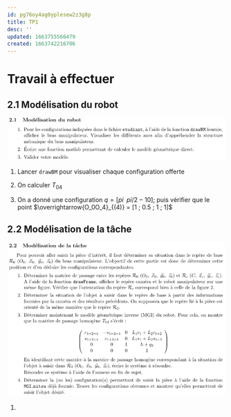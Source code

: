 ```yaml
---
id: pg76oy4ag0yplesew2z3g8p
title: TP1
desc: ''
updated: 1663755566479
created: 1663742216706
---
```


# Travail à effectuer

## 2.1 Modélisation du robot

![](/assets/images/VIRCRV.TP1.Question21.png)

1. Lancer `drawBM` pour visualiser chaque configuration offerte

2. On calculer $T_{04}$

3. On a donné une configuration $q = [pi\;\; pi/2 -1 0];$ puis vérifier que le point $\overrightarrow{O_0O_4}_{(4)} = [1   ; 0.5  ; 1   ; 1]$

## 2.2 Modélisation de la tâche

![](/assets/images/VIRCRV.TP1.Question22.png)

1. 
